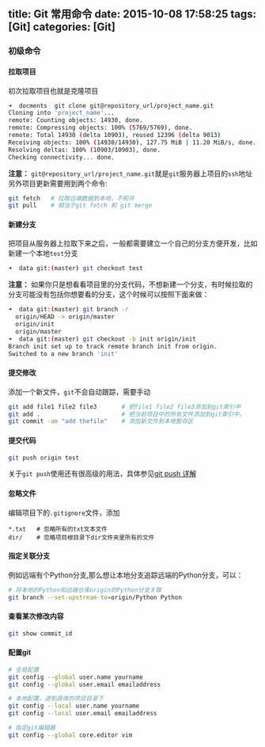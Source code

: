 title: Git 常用命令
date: 2015-10-08 17:58:25
tags: [Git]
categories: [Git]
---
### 初级命令

#### 拉取项目
初次拉取项目也就是克隆项目
```bash
➜  docments  git clone git@repository_url/project_name.git
Cloning into 'project_name'...
remote: Counting objects: 14930, done.
remote: Compressing objects: 100% (5769/5769), done.
remote: Total 14930 (delta 10903), reused 12396 (delta 9013)
Receiving objects: 100% (14930/14930), 127.75 MiB | 11.20 MiB/s, done.
Resolving deltas: 100% (10903/10903), done.
Checking connectivity... done.
```
**注意：** `git@repository_url/project_name.git`就是`git`服务器上项目的`ssh`地址
另外项目更新需要用到两个命令:
```bash
git fetch   # 拉取远端数据到本地，不和并
git pull    # 相当于git fetch 和 git merge
```

#### 新建分支
把项目从服务器上拉取下来之后，一般都需要建立一个自己的分支方便开发，比如新建一个本地`test`分支
```bash
➜  data git:(master) git checkout test
```
**注意：** 如果你只是想看看项目里的分支代码，不想新建一个分支，有时候拉取的分支可能没有包括你想要看的分支，这个时候可以按照下面来做：
```bash
➜  data git:(master) git branch -r
  origin/HEAD -> origin/master
  origin/init
  origin/master
➜  data git:(master) git checkout -b init origin/init 
Branch init set up to track remote branch init from origin.
Switched to a new branch 'init'
```

#### 提交修改
添加一个新文件，`git`不会自动跟踪，需要手动
```bash
git add file1 file2 file3       # 把file1 file2 file3添加到git索引中
git add .                       # 把当前项目中的所有文件添加到git索引中，
git commit -am "add thefile"    # 添加新文件到本地暂存区
```

#### 提交代码
```bash
git push origin test
```
关于`git push`使用还有很高级的用法，具体参见[git push 详解](http://www.yiibai.com/git/git_push.html)

#### 忽略文件
编辑项目下的`.gitignore`文件，添加
```
*.txt   # 忽略所有的txt文本文件
dir/    # 忽略项目根目录下dir文件夹里所有的文件
```

#### 指定关联分支
例如远端有个Python分支,那么想让本地分支追踪远端的Python分支，可以：
```bash
# 将本地的Python和远端仓库origin的Python分支关联
git branch --set-upstream-to=origin/Python Python
```

#### 查看某次修改内容
```bash
git show commit_id
```

#### 配置git

```bash
# 全局配置
git config --global user.name yourname
git config --global user.email emailaddress

# 本地配置，进到具体的项目目录下
git config --local user.name yourname
git config --local user.email emailaddress

# 指定git编辑器
git config --global core.editor vim
```

